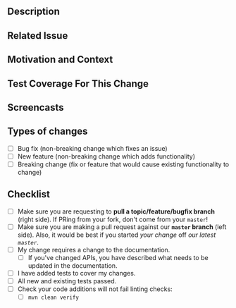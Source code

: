 <!-- Provide a general summary of your changes in the Title above -->

## Description
<!-- Describe your changes in detail -->

## Related Issue
<!-- This project will only accept PRs related to open issues -->
<!-- If suggesting a new feature or change, please discuss it in an issue first -->
<!-- If fixing a bug, there should be an issue describing it with steps to reproduce -->
<!-- Please link to the issue here -->

## Motivation and Context
<!-- Why is this change required? What problem does it solve? -->

## Test Coverage For This Change
<!-- Please describe in detail how you manually tested your changes, and where any automated test coverage was added/updated -->
<!-- Include details of your testing environment, and the tests you ran to see how your change affects other areas of the code, etc. -->

## Screencasts

<!-- Please download Recordit or a similar screencast and upload it here or provide a link to that-->


## Types of changes
<!-- What types of changes does your code introduce? Put an `x` in all the boxes that apply: -->
- [ ] Bug fix (non-breaking change which fixes an issue)
- [ ] New feature (non-breaking change which adds functionality)
- [ ] Breaking change (fix or feature that would cause existing functionality to change)

## Checklist
<!-- Go over all the following points, and put an `x` in all the boxes that apply -->
<!-- If you're unsure about any of these, don't hesitate to ask; we're here to help! -->
- [ ] Make sure you are requesting to **pull a topic/feature/bugfix branch** (right side). If PRing from your fork, don't come from your `master`!
- [ ] Make sure you are making a pull request against our **`master` branch** (left side). Also, it would be best if you started *your change* off *our latest `master`*.
- [ ] My change requires a change to the documentation.
  - [ ] If you've changed APIs, you have described what needs to be updated in the documentation.
- [ ] I have added tests to cover my changes.
- [ ] All new and existing tests passed.
- [ ] Check your code additions will not fail linting checks:
  - [ ] `mvn clean verify`

